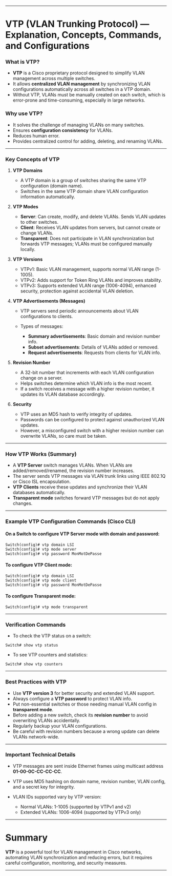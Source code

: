 
---

# VTP (VLAN Trunking Protocol) — Explanation, Concepts, Commands, and Configurations

### What is VTP?

* **VTP** is a Cisco proprietary protocol designed to simplify VLAN management across multiple switches.
* It allows **centralized VLAN management** by synchronizing VLAN configurations automatically across all switches in a VTP domain.
* Without VTP, VLANs must be manually created on each switch, which is error-prone and time-consuming, especially in large networks.

### Why use VTP?

* It solves the challenge of managing VLANs on many switches.
* Ensures **configuration consistency** for VLANs.
* Reduces human error.
* Provides centralized control for adding, deleting, and renaming VLANs.

---

### Key Concepts of VTP

1. **VTP Domains**

   * A VTP domain is a group of switches sharing the same VTP configuration (domain name).
   * Switches in the same VTP domain share VLAN configuration information automatically.

2. **VTP Modes**

   * **Server**: Can create, modify, and delete VLANs. Sends VLAN updates to other switches.
   * **Client**: Receives VLAN updates from servers, but cannot create or change VLANs.
   * **Transparent**: Does not participate in VLAN synchronization but forwards VTP messages; VLANs must be configured manually locally.

3. **VTP Versions**

   * VTPv1: Basic VLAN management, supports normal VLAN range (1-1005).
   * VTPv2: Adds support for Token Ring VLANs and improves stability.
   * VTPv3: Supports extended VLAN range (1006-4094), enhanced security, protection against accidental VLAN deletion.

4. **VTP Advertisements (Messages)**

   * VTP servers send periodic announcements about VLAN configurations to clients.
   * Types of messages:

     * **Summary advertisements**: Basic domain and revision number info.
     * **Subset advertisements**: Details of VLANs added or removed.
     * **Request advertisements**: Requests from clients for VLAN info.

5. **Revision Number**

   * A 32-bit number that increments with each VLAN configuration change on a server.
   * Helps switches determine which VLAN info is the most recent.
   * If a switch receives a message with a higher revision number, it updates its VLAN database accordingly.

6. **Security**

   * VTP uses an MD5 hash to verify integrity of updates.
   * Passwords can be configured to protect against unauthorized VLAN updates.
   * However, a misconfigured switch with a higher revision number can overwrite VLANs, so care must be taken.

---

### How VTP Works (Summary)

* A **VTP Server** switch manages VLANs. When VLANs are added/removed/renamed, the revision number increases.
* The server sends VTP messages via VLAN trunk links using IEEE 802.1Q or Cisco ISL encapsulation.
* **VTP Clients** receive these updates and synchronize their VLAN databases automatically.
* **Transparent mode** switches forward VTP messages but do not apply changes.

---

### Example VTP Configuration Commands (Cisco CLI)

#### On a Switch to configure VTP Server mode with domain and password:

```
Switch(config)# vtp domain LSI
Switch(config)# vtp mode server
Switch(config)# vtp password MonMotDePasse
```

#### To configure VTP Client mode:

```
Switch(config)# vtp domain LSI
Switch(config)# vtp mode client
Switch(config)# vtp password MonMotDePasse
```

#### To configure Transparent mode:

```
Switch(config)# vtp mode transparent
```

---

### Verification Commands

* To check the VTP status on a switch:

```
Switch# show vtp status
```

* To see VTP counters and statistics:

```
Switch# show vtp counters
```

---

### Best Practices with VTP

* Use **VTP version 3** for better security and extended VLAN support.
* Always configure a **VTP password** to protect VLAN info.
* Put non-essential switches or those needing manual VLAN config in **transparent mode**.
* Before adding a new switch, check its **revision number** to avoid overwriting VLANs accidentally.
* Regularly backup your VLAN configurations.
* Be careful with revision numbers because a wrong update can delete VLANs network-wide.

---

### Important Technical Details

* VTP messages are sent inside Ethernet frames using multicast address **01-00-0C-CC-CC-CC**.
* VTP uses MD5 hashing on domain name, revision number, VLAN config, and a secret key for integrity.
* VLAN IDs supported vary by VTP version:

  * Normal VLANs: 1-1005 (supported by VTPv1 and v2)
  * Extended VLANs: 1006-4094 (supported by VTPv3 only)

---

# Summary

**VTP** is a powerful tool for VLAN management in Cisco networks, automating VLAN synchronization and reducing errors, but it requires careful configuration, monitoring, and security measures.

---


